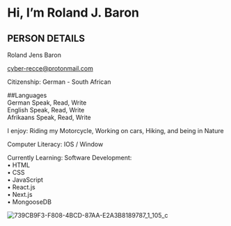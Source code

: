 # Hi, I’m Roland J. Baron

## PERSON DETAILS 
Roland Jens Baron

cyber-recce@protonmail.com 

Citizenship: German - South African

##Languages<br>
German Speak, Read, Write<br>
English Speak, Read, Write<br>
Afrikaans Speak, Read, Write<br>

I enjoy: Riding my Motorcycle, Working on cars, Hiking, and being in Nature

Computer Literacy: IOS / Window

Currently Learning: Software Development:<br> 
• HTML<br>
• CSS<br>
• JavaScript<br>
• React.js<br>
• Next.js<br>
• MongooseDB<br>

![739CB9F3-F808-4BCD-87AA-E2A3B8189787_1_105_c](https://github.com/RolandJBaron/RolandJBaron/assets/142206832/1491636e-294d-47ef-ab97-0c888bc1fe7c)


